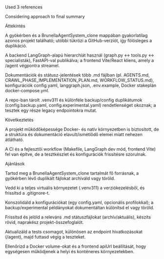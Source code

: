 

Used 3 references

Considering approach to final summary

Áttekintés



A gyökérben és a BrunellaAgentSystem\_clone mappában gyakorlatilag azonos projekt található; utóbbi tükrözi a GitHub-verziót, így fölösleges a duplikáció.

A backend LangGraph-alapú hierarchiát használ (graph.py ↔ tools.py ↔ specialisták), FastAPI-val publikálva; a frontend Vite/React kliens, amely a /agent végpontra streamel.

Dokumentációk és státusz-jelentések több .md fájlban (pl. AGENTS.md, CRAWL\_PHASE\_IMPLEMENTATION\_PLAN.md, WORKFLOW\_STATUS.md), konfigurációk config.yaml, langgraph.json, .env.example, Docker stakeplán docker-compose.yml.

A repo-ban tárolt .venv311 és különféle backup/config duplikátumok (config.backup.yaml, config.experimental.yaml) rendetlenséget okoznak; a tesztek egy része legacy endpointokra mutat.

Következtetés



A projekt működőképessége Docker- és natív környezetben is biztosított, de a struktúra és dokumentáció elavult/ismétlődő elemei miatt nehezen átlátható.

A CI és a fejlesztői workflow (Makefile, LangGraph dev mód, frontend Vite) fel van építve, de a tesztkészlet és konfigurációk frissítésre szorulnak.

Ajánlások



Tartsd meg a BrunellaAgentSystem\_clone tartalmát fő forrásnak, a gyökérben lévő duplikált fájlokat archíváld vagy töröld.

Vedd ki a teljes virtuális környezetet (.venv311) a verziókezelésből, és frissítsd a .gitignore-t.

Konszolidáld a konfigurációkat (egy config.yaml, opcionális profilokkal); a backup/experimental példányokat dokumentáltan különítsd el vagy töröld.

Frissítsd és jelöld a releváns .md státuszfájlokat (archív/aktuális), készíts rövid, naprakész projekt-összefoglalót.

Aktualizáld a tests csomagot, különösen az endpoint hivatkozásokat (/agent), majd futtasd végig a teszteket.

Ellenőrizd a Docker volume-okat és a frontend apiUrl beállítását, hogy egységesen működjenek a helyi és konténeres környezetekben.

